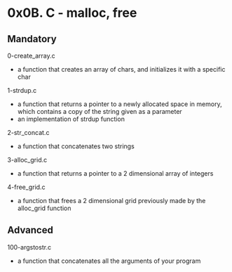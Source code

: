 # 0x0B. C - malloc, free

## Mandatory

0-create_array.c

- a function that creates an array of chars, and initializes it with a specific char

1-strdup.c

- a function that returns a pointer to a newly allocated space in memory, which contains a copy of the string given as a parameter
- an implementation of strdup function

2-str_concat.c

- a function that concatenates two strings

3-alloc_grid.c

- a function that returns a pointer to a 2 dimensional array of integers

4-free_grid.c

- a function that frees a 2 dimensional grid previously made by the alloc_grid function

## Advanced

100-argstostr.c

- a function that concatenates all the arguments of your program
